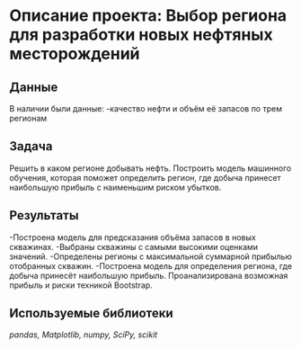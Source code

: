 # Описание проекта: Выбор региона для разработки новых нефтяных месторождений

## Данные

В наличии были данные:
-качество нефти и объём её запасов по трем регионам 

## Задача
Решить в каком регионе добывать нефть. Построить модель машинного обучения, которая поможет определить регион, где добыча принесет наибольшую прибыль с наименьшим риском убытков.

## Результаты
-Построена модель для предсказания объёма запасов в новых скважинах.
-Выбраны скважины с самыми высокими оценками значений.
-Определены регионы с максимальной суммарной прибылью отобранных скважин.
-Построена модель для определения региона, где добыча принесёт наибольшую прибыль. Проанализирована возможная прибыль и риски техникой Bootstrap.

## Используемые библиотеки
*pandas, Matplotlib, numpy, SciPy, scikit*